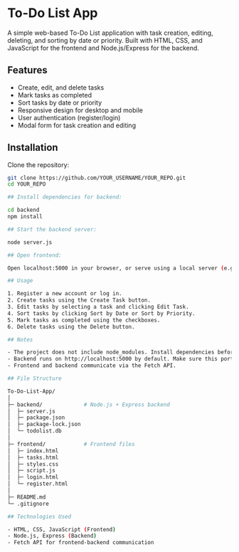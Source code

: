 # To-Do List App

A simple web-based To-Do List application with task creation, editing, deleting, and sorting by date or priority. Built with HTML, CSS, and JavaScript for the frontend and Node.js/Express for the backend.

## Features

- Create, edit, and delete tasks
- Mark tasks as completed
- Sort tasks by date or priority
- Responsive design for desktop and mobile
- User authentication (register/login)
- Modal form for task creation and editing

## Installation

Clone the repository:

```bash
git clone https://github.com/YOUR_USERNAME/YOUR_REPO.git
cd YOUR_REPO

## Install dependencies for backend:

cd backend
npm install

## Start the backend server:

node server.js

## Open frontend:

Open localhost:5000 in your browser, or serve using a local server (e.g., Live Server extension for VSCode).

## Usage

1. Register a new account or log in.
2. Create tasks using the Create Task button.
3. Edit tasks by selecting a task and clicking Edit Task.
4. Sort tasks by clicking Sort by Date or Sort by Priority.
5. Mark tasks as completed using the checkboxes.
6. Delete tasks using the Delete button.

## Notes

- The project does not include node_modules. Install dependencies before running.
- Backend runs on http://localhost:5000 by default. Make sure this port is free.
- Frontend and backend communicate via the Fetch API.

## File Structure

To-Do-List-App/
│
├─ backend/             # Node.js + Express backend
│  ├─ server.js
│  ├─ package.json
│  ├─ package-lock.json
│  └─ todolist.db
│
├─ frontend/            # Frontend files
│  ├─ index.html
│  ├─ tasks.html
│  ├─ styles.css
│  ├─ script.js
│  ├─ login.html
│  └─ register.html
│
├─ README.md
└─ .gitignore

## Technologies Used

- HTML, CSS, JavaScript (Frontend)
- Node.js, Express (Backend)
- Fetch API for frontend-backend communication
